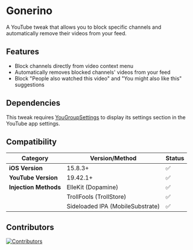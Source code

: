 # Gonerino

A YouTube tweak that allows you to block specific channels and automatically remove their videos from your feed.

## Features

- Block channels directly from video context menu
- Automatically removes blocked channels' videos from your feed
- Block "People also watched this video" and "You might also like this" suggestions

## Dependencies

This tweak requires [YouGroupSettings](https://github.com/arichornloverALT/YouGroupSettings) to display its settings section in the YouTube app settings.

## Compatibility

| Category | Version/Method | Status |
|----------|---------------|---------|
| **iOS Version** | 15.8.3+ | ✅ |
| **YouTube Version** | 19.42.1+ | ✅ |
| **Injection Methods** | ElleKit (Dopamine) | ✅ |
| | TrollFools (TrollStore) | ✅ |
| | Sideloaded IPA (MobileSubstrate) | ✅ |

## Contributors

[![Contributors](https://contrib.rocks/image?repo=castdrian/Gonerino)](https://github.com/castdrian/Gonerino/graphs/contributors)
